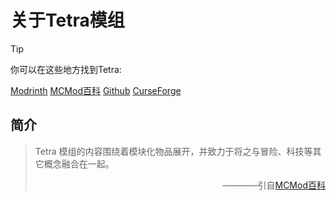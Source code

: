 # 关于Tetra模组
> [!TIP]
> 你可以在这些地方找到Tetra:
>
> [Modrinth](https://modrinth.com/mod/tetra) [MCMod百科](https://www.mcmod.cn/class/2018.html) [Github](https://github.com/mickelus/tetra) [CurseForge](https://www.curseforge.com/minecraft/mc-mods/tetra)
## 简介
>Tetra 模组的内容围绕着模块化物品展开，并致力于将之与冒险、科技等其它概念融合在一起。
><p style="text-align: right;">————引自<a href="https://www.mcmod.cn/class/2018.html">MCMod百科</a></p>